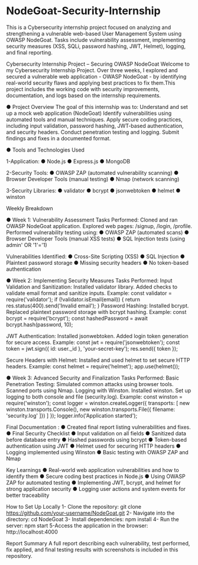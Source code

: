 # NodeGoat-Security-Internship
This is a Cybersecurity internship project focused on analyzing and strengthening a vulnerable web-based User Management System using OWASP NodeGoat. Tasks include vulnerability assessment, implementing security measures (XSS, SQLi, password hashing, JWT, Helmet), logging, and final reporting.

Cybersecurity Internship Project – Securing OWASP NodeGoat
            Welcome to my Cybersecurity Internship Project. Over three weeks, I explored and secured a vulnerable web application - OWASP NodeGoat - by identifying real-world security flaws and applying best practices to fix them.This project includes the working code with security improvements, documentation, and logs based on the internship requirements.

● Project Overview
 The goal of this internship was to:
   Understand and set up a mock web application (NodeGoat)
   Identify vulnerabilities using automated tools and manual techniques.
   Apply secure coding practices, including input validation, password hashing, JWT-based authentication, and security headers.
   Conduct penetration testing and logging.
   Submit findings and fixes in a documented format.

● Tools and Technologies Used

1-Application:
   ● Node.js
   ● Express.js
   ● MongoDB

2-Security Tools:
   ● OWASP ZAP (automated vulnerability scanning)
   ● Browser Developer Tools (manual testing)
   ● Nmap (network scanning)

3-Security Libraries:
   ● validator
   ● bcrypt
   ● jsonwebtoken
   ● helmet
   ● winston

Weekly Breakdown

● Week 1: Vulnerability Assessment
 Tasks Performed:
  Cloned and ran OWASP NodeGoat application.
  Explored web pages: /signup, /login, /profile.
  Performed vulnerability testing using:
     ● OWASP ZAP (automated scans)
     ● Browser Developer Tools (manual XSS tests)
     ● SQL Injection tests (using admin' OR '1'='1)

Vulnerabilities Identified:
  ●  Cross-Site Scripting (XSS)
  ●  SQL Injection
  ●  Plaintext password storage
  ●  Missing security headers
  ●  No token-based authentication

● Week 2: Implementing Security Measures
Tasks Performed:
Input Validation and Sanitization:
Installed validator library.
Added checks to validate email format and sanitize inputs.
Example:
const validator = require('validator');
if (!validator.isEmail(email)) {
return res.status(400).send('Invalid email');
}
Password Hashing:
Installed bcrypt.
Replaced plaintext password storage with bcrypt hashing.
Example:
const bcrypt = require('bcrypt');
const hashedPassword = await bcrypt.hash(password, 10);

JWT Authentication:
Installed jsonwebtoken.
Added login token generation for secure access.
Example:
const jwt = require('jsonwebtoken');
const token = jwt.sign({ id: user._id }, 'your-secret-key');
res.send({ token });

Secure Headers with Helmet:
Installed and used helmet to set secure HTTP headers.
Example:
const helmet = require('helmet');
app.use(helmet());

● Week 3: Advanced Security and Finalization
Tasks Performed:
Basic Penetration Testing:
Simulated common attacks using browser tools.
Scanned ports using Nmap.
Logging with Winston.
Installed winston.
Set up logging to both console and file (security.log).
Example:
const winston = require('winston');
const logger = winston.createLogger({
transports: [
new winston.transports.Console(),
new winston.transports.File({ filename: 'security.log' ]})
]
});
logger.info('Application started');

Final Documentation :
● Created final report listing vulnerabilities and fixes.
● Final Security Checklist
● Input validation on all fields
● Sanitized data before database entry
● Hashed passwords using bcrypt
● Token-based authentication using JWT
● Helmet used for securing HTTP headers
● Logging implemented using Winston
● Basic testing with OWASP ZAP and Nmap

Key Learnings
● Real-world web application vulnerabilities and how to identify them
● Secure coding best practices in Node.js
● Using OWASP ZAP for automated testing
● Implementing JWT, bcrypt, and helmet for strong application security
● Logging user actions and system events for better traceability

How to Set Up Locally
1- Clone the repository:
  git clone https://github.com/your-username/NodeGoat.git
2- Navigate into the directory:
  cd NodeGoat
3- Install dependencies:
  npm install
4- Run the server:
  npm start
5-Access the application in the browser:
  http://localhost:4000

Report Summary
   A full report describing each vulnerability, test performed, fix applied, and final testing results with screenshots is included in this repository.
